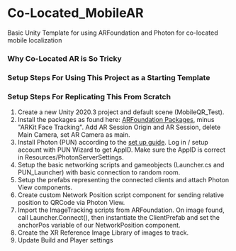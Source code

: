 # Co-Located_MobileAR
Basic Unity Template for using ARFoundation and Photon for co-located mobile localization

### Why Co-Located AR is So Tricky


### Setup Steps For Using This Project as a Starting Template


### Setup Steps For Replicating This From Scratch
1. Create a new Unity 2020.3 project and default scene (MobileQR_Test).
2. Install the packages as found here: [ARFoundation Packages](https://github.com/Unity-Technologies/arfoundation-samples), minus "ARKit Face Tracking". Add AR Session Origin and AR Session, delete Main Camera, set AR Camera as main.
3. Install Photon (PUN) according to the [set up guide](https://doc.photonengine.com/en-us/pun/v2/demos-and-tutorials/pun-basics-tutorial/intro). Log in / setup account with PUN Wizard to get AppID. Make sure the AppID is correct in Resources/PhotonServerSettings.
4. Setup the basic networking scripts and gameobjects (Launcher.cs and PUN_Launcher) with basic connection to random room.
5. Setup the prefabs representing the connected clients and attach Photon View components.
6. Create custom Network Position script component for sending relative position to QRCode via Photon View.
7. Import the ImageTracking scripts from ARFoundation. On image found, call Launcher.Connect(), then instantiate the ClientPrefab and set the anchorPos variable of our NetworkPosition component.
8. Create the XR Reference Image Library of images to track.
9. Update Build and Player settings